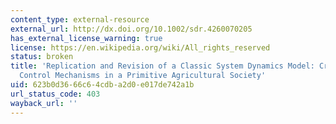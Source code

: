 ```yaml
---
content_type: external-resource
external_url: http://dx.doi.org/10.1002/sdr.4260070205
has_external_license_warning: true
license: https://en.wikipedia.org/wiki/All_rights_reserved
status: broken
title: 'Replication and Revision of a Classic System Dynamics Model: Critique of "Population
  Control Mechanisms in a Primitive Agricultural Society'
uid: 623b0d36-66c6-4cdb-a2d0-e017de742a1b
url_status_code: 403
wayback_url: ''
---
```


